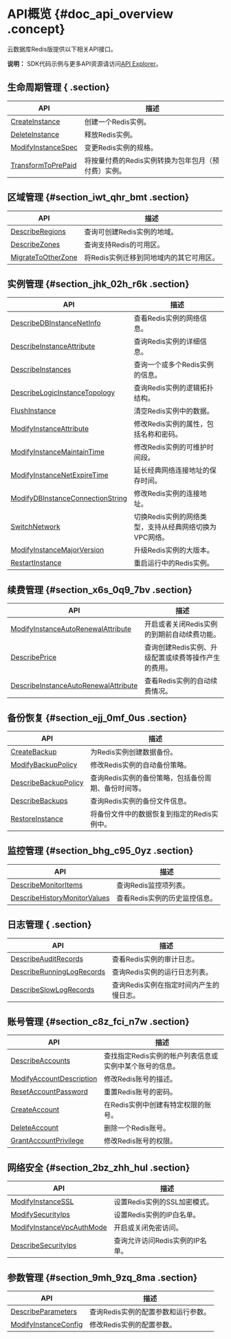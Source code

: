 # API概览 {#doc_api_overview .concept}

云数据库Redis版提供以下相关API接口。

**说明：** SDK代码示例与更多API资源请访问[API Explorer](https://api.aliyun.com/)。

## 生命周期管理 { .section}

|API|描述|
|---|--|
|[CreateInstance](intl.zh-CN/API参考/生命周期管理/CreateInstance.md#)|创建一个Redis实例。|
|[DeleteInstance](intl.zh-CN/API参考/生命周期管理/DeleteInstance.md#)|释放Redis实例。|
|[ModifyInstanceSpec](intl.zh-CN/API参考/生命周期管理/ModifyInstanceSpec.md#)|变更Redis实例的规格。|
|[TransformToPrePaid](intl.zh-CN/API参考/生命周期管理/TransformToPrePaid.md#)|将按量付费的Redis实例转换为包年包月（预付费）实例。|

## 区域管理 {#section_iwt_qhr_bmt .section}

|API|描述|
|---|--|
|[DescribeRegions](intl.zh-CN/API参考/区域管理/DescribeRegions.md#)|查询可创建Redis实例的地域。|
|[DescribeZones](intl.zh-CN/API参考/区域管理/DescribeZones.md#)|查询支持Redis的可用区。|
|[MigrateToOtherZone](intl.zh-CN/API参考/区域管理/MigrateToOtherZone.md#)|将Redis实例迁移到同地域内的其它可用区。|

## 实例管理 {#section_jhk_02h_r6k .section}

|API|描述|
|---|--|
|[DescribeDBInstanceNetInfo](intl.zh-CN/API参考/实例管理/DescribeDBInstanceNetInfo.md#)|查看Redis实例的网络信息。|
|[DescribeInstanceAttribute](intl.zh-CN/API参考/实例管理/DescribeInstanceAttribute.md#)|查询Redis实例的详细信息。|
|[DescribeInstances](intl.zh-CN/API参考/实例管理/DescribeInstances.md#)|查询一个或多个Redis实例的信息。|
|[DescribeLogicInstanceTopology](intl.zh-CN/API参考/实例管理/DescribeLogicInstanceTopology.md#)|查询Redis实例的逻辑拓扑结构。|
|[FlushInstance](intl.zh-CN/API参考/实例管理/FlushInstance.md#)|清空Redis实例中的数据。|
|[ModifyInstanceAttribute](intl.zh-CN/API参考/实例管理/ModifyInstanceAttribute.md#)|修改Redis实例的属性，包括名称和密码。|
|[ModifyInstanceMaintainTime](intl.zh-CN/API参考/实例管理/ModifyInstanceMaintainTime.md#)|修改Redis实例的可维护时间段。|
|[ModifyInstanceNetExpireTime](intl.zh-CN/API参考/实例管理/ModifyInstanceNetExpireTime.md#)|延长经典网络连接地址的保存时间。|
|[ModifyDBInstanceConnectionString](intl.zh-CN/API参考/实例管理/ModifyDBInstanceConnectionString.md#)|修改Redis实例的连接地址。|
|[SwitchNetwork](intl.zh-CN/API参考/实例管理/SwitchNetwork.md#)|切换Redis实例的网络类型，支持从经典网络切换为VPC网络。|
|[ModifyInstanceMajorVersion](intl.zh-CN/API参考/实例管理/ModifyInstanceMajorVersion.md#)|升级Redis实例的大版本。|
|[RestartInstance](intl.zh-CN/API参考/实例管理/RestartInstance.md#)|重启运行中的Redis实例。|

## 续费管理 {#section_x6s_0q9_7bv .section}

|API|描述|
|---|--|
|[ModifyInstanceAutoRenewalAttribute](intl.zh-CN/API参考/续费管理/ModifyInstanceAutoRenewalAttribute.md#)|开启或者关闭Redis实例的到期前自动续费功能。|
|[DescribePrice](intl.zh-CN/API参考/续费管理/DescribePrice.md#)|查询创建Redis实例、升级配置或续费等操作产生的费用。|
|[DescribeInstanceAutoRenewalAttribute](intl.zh-CN/API参考/续费管理/DescribeInstanceAutoRenewalAttribute.md#)|查看Redis实例的自动续费情况。|

## 备份恢复 {#section_ejj_0mf_0us .section}

|API|描述|
|---|--|
|[CreateBackup](intl.zh-CN/API参考/备份恢复/CreateBackup.md#)|为Redis实例创建数据备份。|
|[ModifyBackupPolicy](intl.zh-CN/API参考/备份恢复/ModifyBackupPolicy.md#)|修改Redis实例的自动备份策略。|
|[DescribeBackupPolicy](intl.zh-CN/API参考/备份恢复/DescribeBackupPolicy.md#)|查询Redis实例的备份策略，包括备份周期、备份时间等。|
|[DescribeBackups](intl.zh-CN/API参考/备份恢复/DescribeBackups.md#)|查询Redis实例的备份文件信息。|
|[RestoreInstance](intl.zh-CN/API参考/备份恢复/RestoreInstance.md#)|将备份文件中的数据恢复到指定的Redis实例中。|

## 监控管理 {#section_bhg_c95_0yz .section}

|API|描述|
|---|--|
|[DescribeMonitorItems](intl.zh-CN/API参考/监控管理/DescribeMonitorItems.md#)|查询Redis监控项列表。|
|[DescribeHistoryMonitorValues](intl.zh-CN/API参考/监控管理/DescribeHistoryMonitorValues.md#)|查看Redis实例的历史监控信息。|

## 日志管理 { .section}

|API|描述|
|---|--|
|[DescribeAuditRecords](intl.zh-CN/API参考/日志管理/DescribeAuditRecords.md#)|查看Redis实例的审计日志。|
|[DescribeRunningLogRecords](intl.zh-CN/API参考/日志管理/DescribeRunningLogRecords.md#)|查询Redis实例的运行日志列表。|
|[DescribeSlowLogRecords](intl.zh-CN/API参考/日志管理/DescribeSlowLogRecords.md#)|查询Redis实例在指定时间内产生的慢日志。|

## 账号管理 {#section_c8z_fci_n7w .section}

|API|描述|
|---|--|
|[DescribeAccounts](intl.zh-CN/API参考/账号管理/DescribeAccounts.md#)|查找指定Redis实例的帐户列表信息或实例中某个账号的信息。|
|[ModifyAccountDescription](intl.zh-CN/API参考/账号管理/ModifyAccountDescription.md#)|修改Redis账号的描述。|
|[ResetAccountPassword](intl.zh-CN/API参考/账号管理/ResetAccountPassword.md#)|重置Redis账号的密码。|
|[CreateAccount](intl.zh-CN/API参考/账号管理/CreateAccount.md#)|在Redis实例中创建有特定权限的账号。|
|[DeleteAccount](intl.zh-CN/API参考/账号管理/DeleteAccount.md#)|删除一个Redis账号。|
|[GrantAccountPrivilege](intl.zh-CN/API参考/账号管理/GrantAccountPrivilege.md#)|修改Redis账号的权限。|

## 网络安全 {#section_2bz_zhh_hul .section}

|API|描述|
|---|--|
|[ModifyInstanceSSL](intl.zh-CN/API参考/网络安全/ModifyInstanceSSL.md#)|设置Redis实例的SSL加密模式。|
|[ModifySecurityIps](intl.zh-CN/API参考/网络安全/ModifySecurityIps.md#)|设置Redis实例的IP白名单。|
|[ModifyInstanceVpcAuthMode](intl.zh-CN/API参考/网络安全/ModifyInstanceVpcAuthMode.md#)|开启或关闭免密访问。|
|[DescribeSecurityIps](intl.zh-CN/API参考/网络安全/DescribeSecurityIps.md#)|查询允许访问Redis实例的IP名单。|

## 参数管理 {#section_9mh_9zq_8ma .section}

|API|描述|
|---|--|
|[DescribeParameters](intl.zh-CN/API参考/参数管理/DescribeParameters.md#)|查询Redis实例的配置参数和运行参数。|
|[ModifyInstanceConfig](intl.zh-CN/API参考/参数管理/ModifyInstanceConfig.md#)|修改Redis实例的配置参数。|

